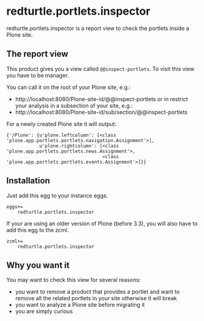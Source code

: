 redturtle.portlets.inspector
============================

redturtle.portlets.inspector is a report view to check the portlets inside a
Plone site.

The report view
---------------
This product gives you a view called `@@inspect-portlets`.
To visit this view you have to be manager.

You can call it on the root of your Plone site, e.g.:
 - http://localhost:8080/Plone-site-id/@@inspect-portlets
or in restrict your analysis in a subsection of your site, e.g.:
 - http://localhost:8080/Plone-site-id/sub/section/@@inspect-portlets

For a newly created Plone site it will output:
```
{'/Plone': {u'plone.leftcolumn': [<class 'plone.app.portlets.portlets.navigation.Assignment'>],
            u'plone.rightcolumn': [<class 'plone.app.portlets.portlets.news.Assignment'>,
                                   <class 'plone.app.portlets.portlets.events.Assignment'>]}}
```

Installation
------------
Just add this egg to your instance eggs.
```
eggs+=
    redturtle.portlets.inspector
```

If your are using an older version of Plone (before 3.3), you will also have
to add this egg to the zcml.
```
zcml+=
    redturtle.portlets.inspector
```

Why you want it
---------------
You may want to check this view for several reasons:
 - you want to remove a product that provides a portlet and want to remove all 
   the related portlets in your site otherwise it will break
 - you want to analyze a Plone site before migrating it
 - you are simply curious
